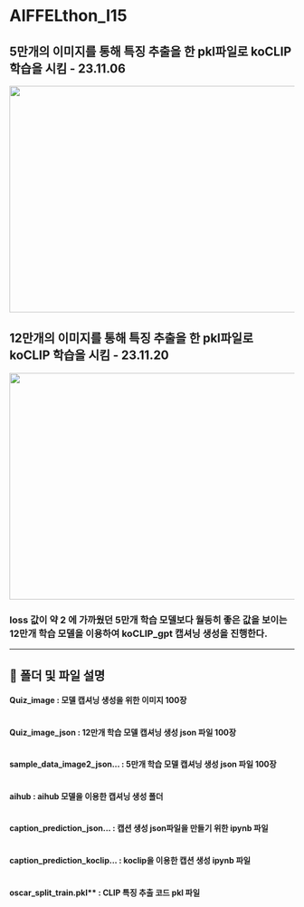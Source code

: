 # AIFFELthon_I15 


## 5만개의 이미지를 통해 특징 추출을 한 pkl파일로 koCLIP 학습을 시킴 - 23.11.06


<img src="https://github.com/elliekim9881/AIFFELthon_I15/assets/133068862/d2ac06da-fd31-4a06-bd79-88a2528d8e9d" width="750" height="400">



## 12만개의 이미지를 통해 특징 추출을 한 pkl파일로 koCLIP 학습을 시킴 - 23.11.20


<img src="https://github.com/elliekim9881/AIFFELthon_I15/assets/133068862/33a43ea0-6606-4c40-872d-c6ca3aa38278" width="750" height="400">


### loss 값이 약 2 에 가까웠던 5만개 학습 모델보다 월등히 좋은 값을 보이는 12만개 학습 모델을 이용하여 koCLIP_gpt 캡셔닝 생성을 진행한다.

------------

## :floppy_disk: 폴더 및 파일 설명
#### **Quiz_image** : 모델 캡셔닝 생성을 위한 이미지 100장<br><br>
#### **Quiz_image_json** : 12만개 학습 모델 캡셔닝 생성 json 파일 100장<br><br>
#### **sample_data_image2_json...** : 5만개 학습 모델 캡셔닝 생성 json 파일 100장<br><br>
#### **aihub** : aihub 모델을 이용한 캡셔닝 생성 폴더<br><br>
#### **caption_prediction_json...** : 캡션 생성 json파일을 만들기 위한 ipynb 파일<br><br>
#### **caption_prediction_koclip...** : koclip을 이용한 캡션 생성 ipynb 파일<br><br>
#### oscar_split_train.pkl** : CLIP 특징 추출 코드 pkl 파일
